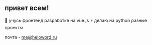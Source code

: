 ## привет всем!

🌱 учусь фронтенд разработке на vue.js
⚡ делаю на python разные проекты

почта - me@heloword.ru
